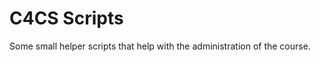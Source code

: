 C4CS Scripts
============

Some small helper scripts that help with the administration of the course.
